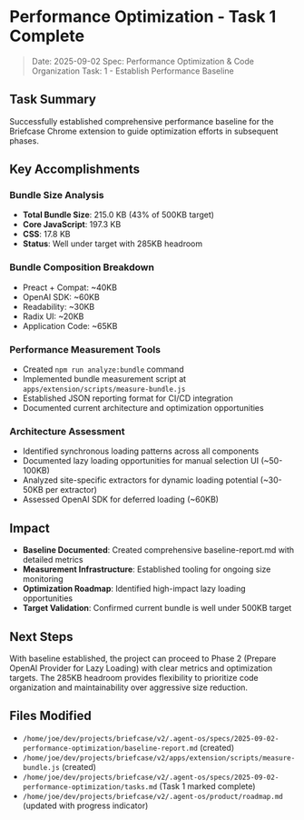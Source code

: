 # Performance Optimization - Task 1 Complete

> Date: 2025-09-02
> Spec: Performance Optimization & Code Organization
> Task: 1 - Establish Performance Baseline

## Task Summary

Successfully established comprehensive performance baseline for the Briefcase Chrome extension to guide optimization efforts in subsequent phases.

## Key Accomplishments

### Bundle Size Analysis

- **Total Bundle Size**: 215.0 KB (43% of 500KB target)
- **Core JavaScript**: 197.3 KB
- **CSS**: 17.8 KB
- **Status**: Well under target with 285KB headroom

### Bundle Composition Breakdown

- Preact + Compat: ~40KB
- OpenAI SDK: ~60KB
- Readability: ~30KB
- Radix UI: ~20KB
- Application Code: ~65KB

### Performance Measurement Tools

- Created `npm run analyze:bundle` command
- Implemented bundle measurement script at `apps/extension/scripts/measure-bundle.js`
- Established JSON reporting format for CI/CD integration
- Documented current architecture and optimization opportunities

### Architecture Assessment

- Identified synchronous loading patterns across all components
- Documented lazy loading opportunities for manual selection UI (~50-100KB)
- Analyzed site-specific extractors for dynamic loading potential (~30-50KB per extractor)
- Assessed OpenAI SDK for deferred loading (~60KB)

## Impact

- **Baseline Documented**: Created comprehensive baseline-report.md with detailed metrics
- **Measurement Infrastructure**: Established tooling for ongoing size monitoring
- **Optimization Roadmap**: Identified high-impact lazy loading opportunities
- **Target Validation**: Confirmed current bundle is well under 500KB target

## Next Steps

With baseline established, the project can proceed to Phase 2 (Prepare OpenAI Provider for Lazy Loading) with clear metrics and optimization targets. The 285KB headroom provides flexibility to prioritize code organization and maintainability over aggressive size reduction.

## Files Modified

- `/home/joe/dev/projects/briefcase/v2/.agent-os/specs/2025-09-02-performance-optimization/baseline-report.md` (created)
- `/home/joe/dev/projects/briefcase/v2/apps/extension/scripts/measure-bundle.js` (created)
- `/home/joe/dev/projects/briefcase/v2/.agent-os/specs/2025-09-02-performance-optimization/tasks.md` (Task 1 marked complete)
- `/home/joe/dev/projects/briefcase/v2/.agent-os/product/roadmap.md` (updated with progress indicator)
